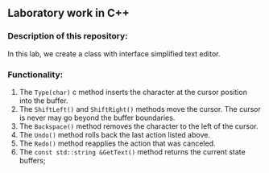 ## Laboratory work in C++
### Description of this repository:
In this lab, we create a class with interface simplified text editor.
### Functionality:
1. The `Type(char)` c method inserts the character at the cursor position into the buffer.
2. The `ShiftLeft()` and `ShiftRight()` methods move the cursor. The cursor is never
may go beyond the buffer boundaries.
3. The `Backspace()` method removes the character to the left of the cursor.
4. The `Undo()` method rolls back the last action listed above.
5. The `Redo()` method reapplies the action that was canceled.
6. The `const std::string &GetText()` method returns the current state
buffers;
